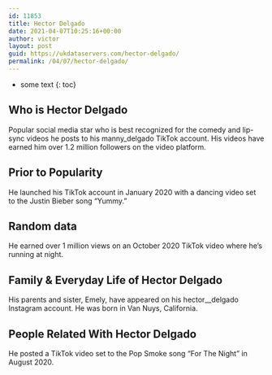 ```yaml
---
id: 11853
title: Hector Delgado
date: 2021-04-07T10:25:16+00:00
author: victor
layout: post
guid: https://ukdataservers.com/hector-delgado/
permalink: /04/07/hector-delgado/
---
```


* some text
{: toc}


## Who is Hector Delgado



Popular social media star who is best recognized for the comedy and lip-sync videos he posts to his manny_delgado TikTok account. His videos have earned him over 1.2 million followers on the video platform. 

                
                
                
## Prior to Popularity



He launched his TikTok account in January 2020 with a dancing video set to the Justin Bieber song &#8220;Yummy.&#8221;

                
                
                
## Random data



He earned over 1 million views on an October 2020 TikTok video where he&#8217;s running at night. 

                
                
                
## Family & Everyday Life of Hector Delgado



His parents and sister, Emely, have appeared on his hector__delgado Instagram account. He was born in Van Nuys, California. 

                
                
                
## People Related With Hector Delgado



He posted a TikTok video set to the Pop Smoke song &#8220;For The Night&#8221; in August 2020. 

                
              
            
          
          
          
